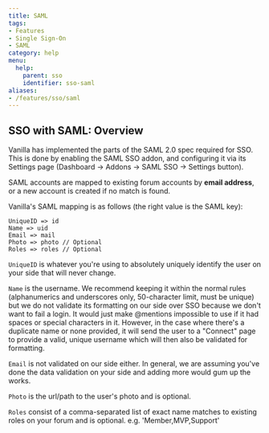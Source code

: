```yaml
---
title: SAML
tags:
- Features
- Single Sign-On
- SAML
category: help
menu:
  help:
    parent: sso
    identifier: sso-saml
aliases:
- /features/sso/saml
---
```


## SSO with SAML: Overview

Vanilla has implemented the parts of the SAML 2.0 spec required for SSO. This is done by enabling the SAML SSO addon,
and configuring it via its Settings page (Dashboard -> Addons -> SAML SSO -> Settings button).

SAML accounts are mapped to existing forum accounts by **email address**, or a new account is created if no match is found.

Vanilla's SAML mapping is as follows (the right value is the SAML key):

```
UniqueID => id
Name => uid
Email => mail
Photo => photo // Optional
Roles => roles // Optional
```

`UniqueID` is whatever you're using to absolutely uniquely identify the user on your side that will never change.

`Name` is the username. We recommend keeping it within the normal rules (alphanumerics and underscores only, 50-character limit, must be unique) but we do not validate its formatting on our side over SSO because we don't want to fail a login. It would just make @mentions impossible to use if it had spaces or special characters in it. However, in the case where there's a duplicate name or none provided, it will send the user to a "Connect" page to provide a valid, unique username which will then also be validated for formatting.

`Email` is not validated on our side either. In general, we are assuming you've done the data validation on your side and adding more would gum up the works.

`Photo` is the url/path to the user's photo and is optional.

`Roles` consist of a comma-separated list of exact name matches to existing roles on your forum and is optional. e.g. 'Member,MVP,Support'
